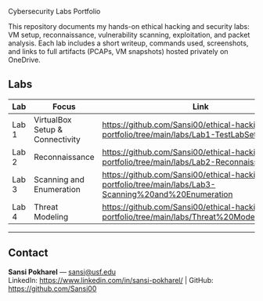 Cybersecurity Labs Portfolio

This repository documents my hands-on ethical hacking and security labs: VM setup, reconnaissance, vulnerability scanning, exploitation, and packet analysis. Each lab includes a short writeup, commands used, screenshots, and links to full artifacts (PCAPs, VM snapshots) hosted privately on OneDrive.

## Labs
| Lab | Focus | Link |
|-----|-------|------|
| Lab 1 | VirtualBox Setup & Connectivity | https://github.com/Sansi00/ethical-hacking-portfolio/tree/main/labs/Lab1-TestLabSetup |
| Lab 2 | Reconnaissance | https://github.com/Sansi00/ethical-hacking-portfolio/tree/main/labs/Lab2-Reconnaissance |
| Lab 3 | Scanning and Enumeration | https://github.com/Sansi00/ethical-hacking-portfolio/tree/main/labs/Lab3-Scanning%20and%20Enumeration |
| Lab 4 | Threat Modeling | https://github.com/Sansi00/ethical-hacking-portfolio/tree/main/labs/Threat%20Model%20Report |

---

## Contact
**Sansi Pokharel** — sansi@usf.edu  
LinkedIn: https://www.linkedin.com/in/sansi-pokharel/ | GitHub: https://github.com/Sansi00

